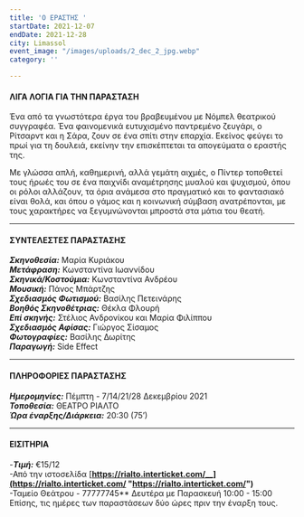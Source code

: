 ```yaml
---
title: 'Ο ΕΡΑΣΤΗΣ '
startDate: 2021-12-07
endDate: 2021-12-28
city: Limassol
event_image: "/images/uploads/2_dec_2_jpg.webp"
category: ''

---
```

#### ΛΙΓΑ ΛΟΓΙΑ ΓΙΑ ΤΗΝ ΠΑΡΑΣΤΑΣΗ

Ένα από τα γνωστότερα έργα του βραβευμένου με Νόμπελ θεατρικού συγγραφέα. Ένα φαινομενικά ευτυχισμένο παντρεμένο ζευγάρι, ο Ρίτσαρντ και η Σάρα, ζουν σε ένα σπίτι στην επαρχία. Εκείνος φεύγει το πρωί για τη δουλειά, εκείνην την επισκέπτεται τα απογεύματα ο εραστής της.

Με γλώσσα απλή, καθημερινή, αλλά γεμάτη αιχμές, ο Πίντερ τοποθετεί τους ήρωές του σε ένα παιχνίδι αναμέτρησης μυαλού και ψυχισμού, όπου οι ρόλοι αλλάζουν, τα όρια ανάμεσα στο πραγματικό και το φαντασιακό είναι θολά, και όπου ο γάμος και η κοινωνική σύμβαση ανατρέπονται, με τους χαρακτήρες να ξεγυμνώνονται μπροστά στα μάτια του θεατή.

***

#### ΣΥΝΤΕΛΕΣΤΕΣ ΠΑΡΑΣΤΑΣΗΣ

**_Σκηνοθεσία:_** Μαρία Κυριάκου  
**_Μετάφραση:_** Κωνσταντίνα Ιωαννίδου  
**_Σκηνικά/Κοστούμια:_** Κωνσταντίνα Ανδρέου  
**_Μουσική:_** Πάνος Μπάρτζης  
**_Σχεδιασμός Φωτισμού:_** Βασίλης Πετεινάρης  
**_Βοηθός Σκηνοθέτριας:_** Θέκλα Φλουρή  
**_Επί σκηνής:_** Στέλιος Ανδρονίκου και Μαρία Φιλίππου  
**_Σχεδιασμός Αφίσας:_** Γιώργος Σίσαμος  
**_Φωτογραφίες:_** Βασίλης Δωρίτης  
**_Παραγωγή:_** Side Effect

***

#### ΠΛΗΡΟΦΟΡΙΕΣ ΠΑΡΑΣΤΑΣΗΣ

**_Ημερομηνίες:_** Πέμπτη - 7/14/21/28 Δεκεμβρίου 2021  
**_Τοποθεσία:_** ΘΕΑΤΡΟ ΡΙΑΛΤΟ  
**_Ώρα έναρξης/Διάρκεια:_** 20:30 (75’)

***

#### ΕΙΣΙΤΗΡΙΑ

\-**_Τιμή:_** €15/12  
\-Από την ιστοσελίδα [**https://rialto.interticket.com/__](https://rialto.interticket.com/ "https://rialto.interticket.com/")**  
\-Ταμείο Θεάτρου - 77777745** Δευτέρα με Παρασκευή 10:00 - 15:00  
​Επίσης, τις ημέρες των παραστάσεων δύο ώρες πριν την έναρξη τους.